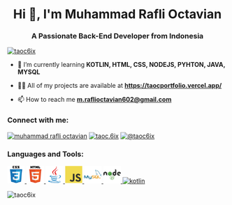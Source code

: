<h1 align="center">Hi 👋, I'm Muhammad Rafli Octavian</h1>
<h3 align="center">A Passionate Back-End Developer from Indonesia</h3>

<p align="left"> <a href="https://github.com/ryo-ma/github-profile-trophy"><img src="https://github-profile-trophy.vercel.app/?username=taoc6ix" alt="taoc6ix" /></a> </p>

- 🌱 I’m currently learning **KOTLIN, HTML, CSS, NODEJS, PYHTON, JAVA, MYSQL**

- 👨‍💻 All of my projects are available at **https://taocportfolio.vercel.app/**


- 📫 How to reach me **m.raflioctavian602@gmail.com**

<h3 align="left">Connect with me:</h3>
<p align="left">
<a href="https://linkedin.com/in/muhammad rafli octavian" target="blank"><img align="center" src="https://raw.githubusercontent.com/rahuldkjain/github-profile-readme-generator/master/src/images/icons/Social/linked-in-alt.svg" alt="muhammad rafli octavian" height="30" width="40" /></a>
<a href="https://instagram.com/taoc.6ix" target="blank"><img align="center" src="https://raw.githubusercontent.com/rahuldkjain/github-profile-readme-generator/master/src/images/icons/Social/instagram.svg" alt="taoc.6ix" height="30" width="40" /></a>
<a href="https://www.hackerearth.com/@taoc6ix" target="blank"><img align="center" src="https://raw.githubusercontent.com/rahuldkjain/github-profile-readme-generator/master/src/images/icons/Social/hackerearth.svg" alt="@taoc6ix" height="30" width="40" /></a>
</p>

<h3 align="left">Languages and Tools:</h3>
<p align="left"> <a href="https://www.w3schools.com/css/" target="_blank" rel="noreferrer"> <img src="https://raw.githubusercontent.com/devicons/devicon/master/icons/css3/css3-original-wordmark.svg" alt="css3" width="40" height="40"/> </a> <a href="https://www.w3.org/html/" target="_blank" rel="noreferrer"> <img src="https://raw.githubusercontent.com/devicons/devicon/master/icons/html5/html5-original-wordmark.svg" alt="html5" width="40" height="40"/> </a> <a href="https://www.java.com" target="_blank" rel="noreferrer"> <img src="https://raw.githubusercontent.com/devicons/devicon/master/icons/java/java-original.svg" alt="java" width="40" height="40"/> </a> <a href="https://developer.mozilla.org/en-US/docs/Web/JavaScript" target="_blank" rel="noreferrer"> <img src="https://raw.githubusercontent.com/devicons/devicon/master/icons/javascript/javascript-original.svg" alt="javascript" width="40" height="40"/> </a> <a href="https://www.mysql.com/" target="_blank" rel="noreferrer"> <img src="https://raw.githubusercontent.com/devicons/devicon/master/icons/mysql/mysql-original-wordmark.svg" alt="mysql" width="40" height="40"/> </a> <a href="https://nodejs.org" target="_blank" rel="noreferrer"> <img src="https://raw.githubusercontent.com/devicons/devicon/master/icons/nodejs/nodejs-original-wordmark.svg" alt="nodejs" width="40" height="40"/> </a> <a href="https://kotlinlang.org" target="_blank" rel="noreferrer"> <img src="https://www.vectorlogo.zone/logos/kotlinlang/kotlinlang-icon.svg" alt="kotlin" width="40" height="40"/> </a> </p> </p>

<p><img align="center" src="https://github-readme-stats.vercel.app/api/top-langs?username=taoc6ix&show_icons=true&locale=en&layout=compact" alt="taoc6ix" /></p>
